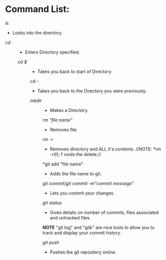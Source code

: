 # Command List:

*ls*
* Looks into the directory.

*cd <Dir Name>*
* Enters Directory specified.

*cd $<Dir Name>*
* Takes you back to start of Directory.

*cd -*
* Takes you back to the Directory you were previously.

*mkdir <Dir Name>*
* Makes a Directory.

*rm "file name"*
* Removes file.

*rm -r*

* Removes directory and ALL it's contents. //NOTE: *rm -r(f); f voids the delete.//

*git add "file name"
* Adds the file name to git.

*git commit*/*git commit -m"commit message"* 
* Lets you commit your changes.

*git status*
* Gives details on number of commits, files associated and untracked files.

**NOTE** "git log" and "gitk" are nice tools to allow you to track and display your commit history.

*git push*
* Pushes the git repository online.
